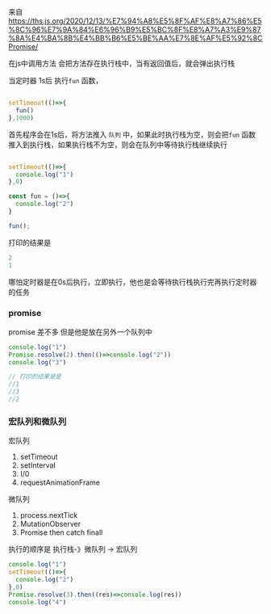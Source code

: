 

来自 https://ths.js.org/2020/12/13/%E7%94%A8%E5%8F%AF%E8%A7%86%E5%8C%96%E7%9A%84%E6%96%B9%E5%BC%8F%E8%A7%A3%E9%87%8A%E4%BA%8B%E4%BB%B6%E5%BE%AA%E7%8E%AF%E5%92%8CPromise/


在js中调用方法 会把方法存在执行栈中，当有返回值后，就会弹出执行栈


当定时器 1s后 执行`fun` 函数，
```javascript

setTimeout(()=>{
  fun()
},1000)

```
首先程序会在1s后，将方法推入 `队列` 中，如果此时执行栈为空，则会把`fun` 函数推入到执行栈，如果执行栈不为空，则会在队列中等待执行栈继续执行

```javascript

setTimeout(()=>{
  console.log("1")
},0)

const fun = ()=>{
  console.log("2")
}

fun();

```
打印的结果是
```javascript
2
1
```
哪怕定时器是在0s后执行，立即执行，他也是会等待执行栈执行完再执行定时器的任务


### promise
promise 差不多
但是他是放在另外一个队列中
```javascript
console.log("1")
Promise.resolve(2).then(()=>console.log("2"))
console.log("3")

// 打印的结果是是
//1
//3
//2
```

### 宏队列和微队列
宏队列
1. setTimeout
2. setInterval
3. I/0
3. requestAnimationFrame


微队列
1. process.nextTick
2. MutationObserver
3. Promise then catch finall

执行的顺序是 执行栈-》微队列 -> 宏队列


```javascript
console.log("1")
setTimeout(()=>{
  console.log("2")
},0)
Promise.resolve(3).then((res)=>console.log(res))
console.log("4")
```
